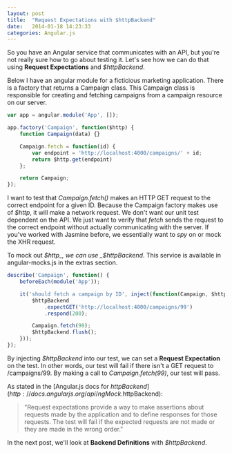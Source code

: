 ```yaml
---
layout: post
title:  "Request Expectations with $httpBackend"
date:   2014-01-18 14:23:33
categories: Angular.js
---
```


So you have an Angular service that communicates with an API, but you're not really sure how to go about testing it. Let's see how we can do that using __Request Expectations__ and _$httpBackend_.

Below I have an angular module for a ficticious marketing application. There is a factory that returns a Campaign class. This Campaign class is responsible for creating and fetching campaigns from a campaign resource on our server. 

```js
var app = angular.module('App', []);

app.factory('Campaign', function($http) {
	function Campaign(data) {}

	Campaign.fetch = function(id) {
		var endpoint = 'http://localhost:4000/campaigns/' + id;
		return $http.get(endpoint)
	};

	return Campaign;
});
```

I want to test that _Campaign.fetch()_ makes an HTTP GET request to the correct endpoint for a given ID. Because the Campaign factory makes use of _$http_, it will make a network request. We don't want our unit test dependent on the API. We just want to verify that _fetch_ sends the request to the correct endpoint without actually communicating with the server. If you've worked with Jasmine before, we essentially want to _spy_ on or mock the XHR request. 

To mock out _$http_, we can use _$httpBackend_. This service is available in angular-mocks.js in the extras section.

```js
describe('Campaign', function() {
	beforeEach(module('App'));

	it('should fetch a campaign by ID', inject(function(Campaign, $httpBackend) {
		$httpBackend
			.expectGET('http://localhost:4000/campaigns/99')
			.respond(200);

		Campaign.fetch(99);
		$httpBackend.flush();
	}));
});
```

By injecting _$httpBackend_ into our test, we can set a __Request Expectation__ on the test. In other words, our test will fail if there isn't a GET request to /campaigns/99. By making a call to _Campaign.fetch(99)_, our test will pass.

As stated in the [Angular.js docs for $httpBackend](http://docs.angularjs.org/api/ngMock.$httpBackend):

> "Request expectations provide a way to make assertions about requests made by the application and to define responses for those requests. The test will fail if the expected requests are not made or they are made in the wrong order."

In the next post, we'll look at __Backend Definitions__ with _$httpBackend_.